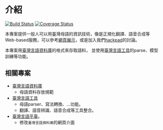 # 介紹

[![Build Status](https://travis-ci.org/sih4sing5hong5/tai5-uan5_gian5-gi2_hok8-bu7.svg)](https://travis-ci.org/sih4sing5hong5/tai5-uan5_gian5-gi2_hok8-bu7)
[![Coverage Status](https://coveralls.io/repos/sih4sing5hong5/tai5-uan5_gian5-gi2_hok8-bu7/badge.svg?branch=master&service=github)](https://coveralls.io/github/sih4sing5hong5/tai5-uan5_gian5-gi2_hok8-bu7?branch=master)

本專案提供一般人可以用臺灣母語的資訊技術，像是正規化翻譯、語音合成等Web-based服務，可以參考[網頁展示](http://xn--jny.xn--v0qr21b.xn--kpry57d)，或是加入我們[hackpad](https://g0v.hackpad.com/f4rSgcFTIzz)的討論。

本專案用[臺灣言語資料庫](https://github.com/sih4sing5hong5/tai5-uan5_gian5-gi2_tsu1-liau7-khoo3)的格式來存取語料，
並使用[臺灣言語工具](https://github.com/sih4sing5hong5/tai5-uan5_gian5-gi2_kang1-ku7)的parse、模型訓練等功能。

## 相關專案
* [臺灣言語資料庫](https://github.com/sih4sing5hong5/tai5-uan5_gian5-gi2_tsu1-liau7-khoo3)
  * 母語資料存放規範
* [臺灣言語工具](https://github.com/sih4sing5hong5/tai5-uan5_gian5-gi2_kang1-ku7)
  * 母語parser、寫法轉換、…功能。
  * 翻譯、語音辨識、語音合成等工具整合。
* [臺灣言語平臺](https://github.com/sih4sing5hong5/tai5-uan5_gian5-gi2_phing5-thai5)。
  * 修改`臺灣言語資料庫`的網頁介面

